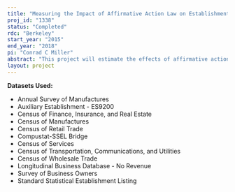 ```yaml
---
title: "Measuring the Impact of Affirmative Action Law on Establishment Productivity"
proj_id: "1338"
status: "Completed"
rdc: "Berkeley"
start_year: "2015"
end_year: "2018"
pi: "Conrad C Miller"
abstract: "This project will estimate the effects of affirmative action regulation and equal employment opportunity law – what are referred to as anti-discrimination laws – have on establishment productivity. To measure these effects, the researcher will measure total factor productivity and labor productivity using Economic Census data, and exploit variation across establishments and over time in exposure to anti-discrimination law to identify its causal effect. In addition, the researcher will estimate how these effects vary with the demographic background of the establishment's ownership. Data from the EEO-1 form include self-reported employment totals at the establishment level from 1971 to 2011 and are unique in that they include employment breakdowns by race, ethnicity, sex, and occupation. The researcher will benchmark these data with establishment employment totals by race and sex in the 1987 and 1992 Characteristics of Business Owners data."
layout: project
---
```


**Datasets Used:**

  - Annual Survey of Manufactures 
  - Auxiliary Establishment - ES9200 
  - Census of Finance, Insurance, and Real Estate 
  - Census of Manufactures 
  - Census of Retail Trade 
  - Compustat-SSEL Bridge 
  - Census of Services 
  - Census of Transportation, Communications, and Utilities 
  - Census of Wholesale Trade 
  - Longitudinal Business Database - No Revenue 
  - Survey of Business Owners 
  - Standard Statistical Establishment Listing 

